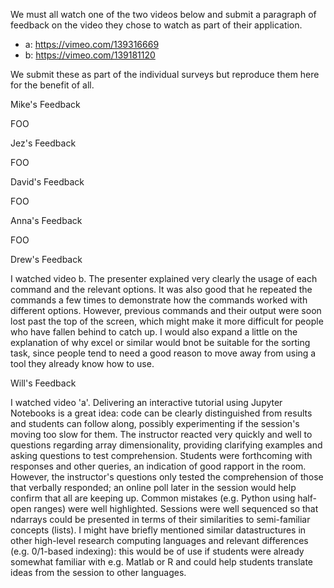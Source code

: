 We must all watch one of the two videos below and submit a paragraph of feedback on the video they chose to watch as part of their application.

 * a: https://vimeo.com/139316669
 * b: https://vimeo.com/139181120

We submit these as part of the individual surveys but reproduce them here for the benefit of all.

Mike's Feedback

FOO

Jez's Feedback

FOO

David's Feedback

FOO

Anna's Feedback

FOO

Drew's Feedback

I watched video b. The presenter explained very clearly the usage of each command and the relevant options. It was also good that he repeated the commands a few times to demonstrate how the commands worked with different options. However, previous commands and their output were soon lost past the top of the screen, which might make it more difficult for people who have fallen behind to catch up. I would also expand a little on the explanation of why excel or similar would bnot be suitable for the sorting task, since people tend to need a good reason to move away from using a tool they already know how to use.

Will's Feedback

I watched video 'a'.  Delivering an interactive tutorial using Jupyter Notebooks is a great idea: code can be clearly distinguished from results and students can follow along, possibly experimenting if the session's moving too slow for them.  The instructor reacted very quickly and well to questions regarding array dimensionality, providing clarifying examples and asking questions to test comprehension.  Students were forthcoming with responses and other queries, an indication of good rapport in the room.  However, the instructor's questions only tested the comprehension of those that verbally responded; an online poll later in the session would help confirm that all are keeping up.  Common mistakes (e.g. Python using half-open ranges) were well highlighted.  Sessions were well sequenced so that ndarrays could be presented in terms of their similarities to semi-familiar concepts (lists).  I might have briefly mentioned similar datastructures in other high-level research computing languages and relevant differences (e.g. 0/1-based indexing): this would be of use if students were already somewhat familiar with e.g. Matlab or R and could help students translate ideas from the session to other languages.
